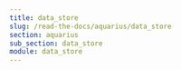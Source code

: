 ```yaml
---
title: data_store
slug: /read-the-docs/aquarius/data_store
section: aquarius
sub_section: data_store
module: data_store
---
```

